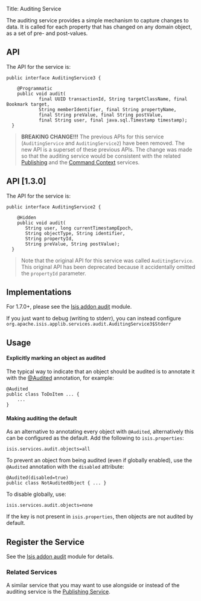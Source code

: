 Title: Auditing Service

[//]: # (content copied to _user-guide_xxx)

The auditing service provides a simple mechanism to capture changes to data.  It is called for each property that has changed on any domain object, as a set of pre- and post-values.

## API

The API for the service is:

    public interface AuditingService3 {
    
        @Programmatic
        public void audit(
                final UUID transactionId, String targetClassName, final Bookmark target, 
                String memberIdentifier, final String propertyName, 
                final String preValue, final String postValue, 
                final String user, final java.sql.Timestamp timestamp);
      }

> **BREAKING CHANGE!!!** The previous APIs for this service (`AuditingService` and `AuditingService2`) have been removed.  The new API is a superset of these previous APIs.  The change was made so that the auditing service would be consistent with the related [Publishing](./publishing-service.html) and the [Command Context](./command-context.html) services.

## API [1.3.0]

The API for the service is:

    public interface AuditingService2 {
    
        @Hidden
        public void audit(
           String user, long currentTimestampEpoch, 
           String objectType, String identifier, 
           String propertyId, 
           String preValue, String postValue);
      }

> Note that the original API for this service was called `AuditingService`.  This original API has been deprecated because it accidentally omitted the `propertyId` parameter.

## Implementations

For 1.7.0+, please see the [Isis addon audit](http://github.com/isisaddons/isis-module-audit) module.

If you just want to debug (writing to stderr), you can instead configure `org.apache.isis.applib.services.audit.AuditingService3$Stderr`


## Usage

#### Explicitly marking an object as audited

The typical way to indicate that an object should be audited is to annotate it with the [@Audited](../recognized-annotations/Audited.html) annotation, for example:

    @Audited
    public class ToDoItem ... {
        ... 
    }

#### Making auditing the default

As an alternative to annotating every object with `@Audited`, alternatively this can be configured as the default.  Add the following to `isis.properties`:

    isis.services.audit.objects=all 

To prevent an object from being audited (even if globally enabled), use the `@Audited` annotation with the `disabled` attribute:

    @Audited(disabled=true)
    public class NotAuditedObject { ... }

To disable globally, use:    
    
    isis.services.audit.objects=none

If the key is not present in `isis.properties`, then objects are not audited by default.


## Register the Service

See the [Isis addon audit](http://github.com/isisaddons/isis-module-audit) module for details.


### Related Services

A similar service that you may want to use alongside or instead of the auditing service is the [Publishing Service](publishing-service.html).
